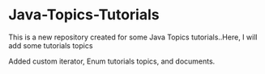 # Java-Topics-Tutorials
This is a new repository created for some Java Topics tutorials..Here, I will add some tutorials topics

Added custom iterator, Enum tutorials topics, and documents.
